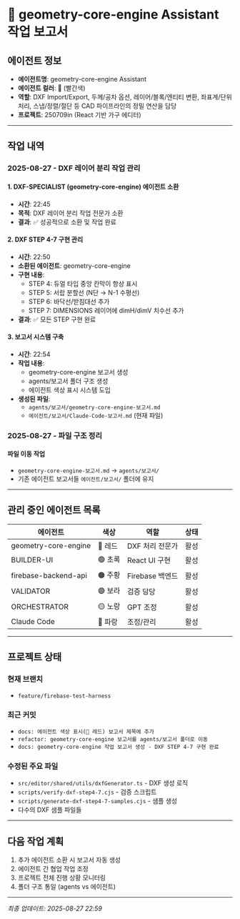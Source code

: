 # 🔴 geometry-core-engine Assistant 작업 보고서

## 에이전트 정보
- **에이전트명**: geometry-core-engine Assistant
- **에이전트 컬러**: 🔴 (빨간색)
- **역할**: DXF Import/Export, 두께/공차 옵션, 레이어/블록/엔티티 변환, 좌표계/단위 처리, 스냅/정렬/절단 등
  CAD 파이프라인의 정밀 연산을 담당
- **프로젝트**: 250709in (React 기반 가구 에디터)

---

## 작업 내역

### 2025-08-27 - DXF 레이어 분리 작업 관리

#### 1. DXF-SPECIALIST (geometry-core-engine) 에이전트 소환
- **시간**: 22:45
- **목적**: DXF 레이어 분리 작업 전문가 소환
- **결과**: ✅ 성공적으로 소환 및 작업 완료

#### 2. DXF STEP 4-7 구현 관리
- **시간**: 22:50
- **소환된 에이전트**: geometry-core-engine
- **구현 내용**:
  - STEP 4: 듀얼 타입 중앙 칸막이 항상 표시
  - STEP 5: 서랍 분할선 (N단 → N-1 수평선)
  - STEP 6: 바닥선/받침대선 추가
  - STEP 7: DIMENSIONS 레이어에 dimH/dimV 치수선 추가
- **결과**: ✅ 모든 STEP 구현 완료

#### 3. 보고서 시스템 구축
- **시간**: 22:54
- **작업 내용**:
  - geometry-core-engine 보고서 생성
  - agents/보고서 폴더 구조 생성
  - 에이전트 색상 표시 시스템 도입
- **생성된 파일**:
  - `agents/보고서/geometry-core-engine-보고서.md`
  - `에이전트/보고서/Claude-Code-보고서.md` (현재 파일)

### 2025-08-27 - 파일 구조 정리

#### 파일 이동 작업
- `geometry-core-engine-보고서.md` → `agents/보고서/`
- 기존 에이전트 보고서들 `에이전트/보고서/` 폴더에 유지

---

## 관리 중인 에이전트 목록

| 에이전트 | 색상 | 역할 | 상태 |
|---------|------|------|------|
| geometry-core-engine | 🔴 레드 | DXF 처리 전문가 | 활성 |
| BUILDER-UI | 🟢 초록 | React UI 구현 | 활성 |
| firebase-backend-api | 🟠 주황 | Firebase 백엔드 | 활성 |
| VALIDATOR | 🟣 보라 | 검증 담당 | 활성 |
| ORCHESTRATOR | 🟡 노랑 | GPT 조정 | 활성 |
| Claude Code | 🔵 파랑 | 조정/관리 | 활성 |

---

## 프로젝트 상태

### 현재 브랜치
- `feature/firebase-test-harness`

### 최근 커밋
- `docs: 에이전트 색상 표시(🔴 레드) 보고서 제목에 추가`
- `refactor: geometry-core-engine 보고서를 agents/보고서 폴더로 이동`
- `docs: geometry-core-engine 작업 보고서 생성 - DXF STEP 4-7 구현 완료`

### 수정된 주요 파일
- `src/editor/shared/utils/dxfGenerator.ts` - DXF 생성 로직
- `scripts/verify-dxf-step4-7.cjs` - 검증 스크립트
- `scripts/generate-dxf-step4-7-samples.cjs` - 샘플 생성
- 다수의 DXF 샘플 파일들

---

## 다음 작업 계획
1. 추가 에이전트 소환 시 보고서 자동 생성
2. 에이전트 간 협업 작업 조정
3. 프로젝트 전체 진행 상황 모니터링
4. 폴더 구조 통일 (agents vs 에이전트)

---

*최종 업데이트: 2025-08-27 22:59*